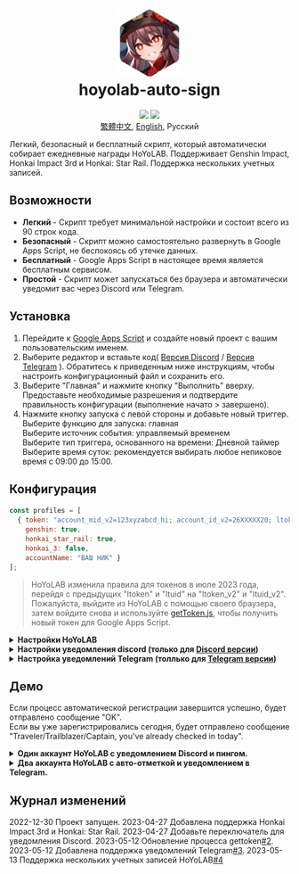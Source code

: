 <h1 align="center">
    <img width="120" height="120" src="pic/logo.svg" alt=""><br>
    hoyolab-auto-sign
</h1>

<p align="center">
    <img src="https://img.shields.io/github/license/canaria3406/hoyolab-auto-sign">
    <img src="https://img.shields.io/github/stars/canaria3406/hoyolab-auto-sign">
    <br><a href="/README_zh-tw.md">繁體中文</a>, <a href="/README.md">English</a>, Русский
</p>

Легкий, безопасный и бесплатный скрипт, который автоматически собирает ежедневные награды HoYoLAB.
Поддерживает Genshin Impact, Honkai Impact 3rd и Honkai: Star Rail. Поддержка нескольких учетных записей.

## Возможности
* **Легкий** - Скрипт требует минимальной настройки и состоит всего из 90 строк кода.
* **Безопасный** - Скрипт можно самостоятельно развернуть в Google Apps Script, не беспокоясь об утечке данных.
* **Бесплатный** - Google Apps Script в настоящее время является бесплатным сервисом.
* **Простой** - Скрипт может запускаться без браузера и автоматически уведомит вас через Discord или Telegram.

## Установка
1. Перейдите к [Google Apps Script](https://script.google.com/home/start) и создайте новый проект с вашим пользовательским именем.
2. Выберите редактор и вставьте код( [Версия Discord](https://github.com/canaria3406/hoyolab-auto-sign/blob/main/src/main-discord.gs) / [Версия Telegram](https://github.com/canaria3406/hoyolab-auto-sign/blob/main/src/main-telegram.gs) ). Обратитесь к приведенным ниже инструкциям, чтобы настроить конфигурационный файл и сохранить его.
3. Выберите "Главная" и нажмите кнопку "Выполнить" вверху.
   Предоставьте необходимые разрешения и подтвердите правильность конфигурации (выполнение начато > завершено).
4. Нажмите кнопку запуска с левой стороны и добавьте новый триггер.  
   Выберите функцию для запуска: главная  
   Выберите источник события: управляемый временем  
   Выберите тип триггера, основанного на времени: Дневной таймер  
   Выберите время суток: рекомендуется выбирать любое непиковое время с 09:00 до 15:00.

## Конфигурация

```javascript
const profiles = [
  { token: "account_mid_v2=123xyzabcd_hi; account_id_v2=26XXXXX20; ltoken_v2=v2_CANARIAXXXXXXXXXXXXXXXXXXXXXXXXXXXXXXXXXXXXXXXXXXXXXXXXXXXXXXXXXXXXXXXXXXXXXXXXXXXXXXXXXXXXX3406; ltmid_v2=123xyzabcd_hi; ltuid_v2=26XXXXX20;", 
    genshin: true, 
    honkai_star_rail: true, 
    honkai_3: false, 
    accountName: "ВАШ НИК" }
];
```

> HoYoLAB изменила правила для токенов в июле 2023 года, перейдя с предыдущих "ltoken" и "ltuid" на "ltoken_v2" и "ltuid_v2".
Пожалуйста, выйдите из HoYoLAB с помощью своего браузера, затем войдите снова и используйте [getToken.js](https://github.com/canaria3406/hoyolab-auto-sign/blob/main/src/getToken.js), чтобы получить новый токен для Google Apps Script.

<details>
<summary><b>Настройки HoYoLAB</b></summary>

1. **token** - Пожалуйста, введите токен для регистрации на странице HoYoLAB.

   После входа на [страницу регистрации в HoYoLAB](https://www.hoyalab.com/circles), нажмите клавишу F12, чтобы войти в консоль.
Вставьте следующий код и запустите его, чтобы получить токен. Скопируйте токен и заключите его в "кавычки".
   ```javascript
   function getCookie(name) {
      const value = `; ${document.cookie}`;
      const parts = value.split(`; ${name}=`);
      if (parts.length === 2) return parts.pop().split(';').shift();
   }
   let token = 'Error';
   if (document.cookie.includes('ltoken=')) {
      token = `ltoken=${getCookie('ltoken')}; ltuid=${getCookie('ltuid')};`;
   } else if (document.cookie.includes('ltoken_v2=')) {
      token = `account_mid_v2=${getCookie('account_mid_v2')}; account_id_v2=${getCookie('account_id_v2')}; ltoken_v2=${getCookie('ltoken_v2')}; ltmid_v2=${getCookie('ltmid_v2')}; ltuid_v2=${getCookie('ltuid_v2')};`;
   }
   let ask = confirm(token + '\n\nPress enter, then paste the token into your Google Apps Script Project');
   if (ask) {
      copy(token);
      msg = token;
   } else {
      msg = 'Cancel';
   }
   ```

2. **genshin**

   Следует ли включать автоматическую регистрацию для Genshin Impact.  
   Если вы хотите, установите для него значение true. Если нет, пожалуйста, установите для него значение false.  
   Если вы не играете в Genshin Impact или ваша учетная запись не привязана к uid, пожалуйста, установите для нее значение false.

3. **honkai_star_rail**

   Включать ли автоматическую регистрацию для Honkai: Star Rail.  
   Если вы хотите, установите для него значение true. Если нет, пожалуйста, установите для него значение false.  
   Если вы не играете в Honkai: Star Rail или ваша учетная запись не привязана к uid, пожалуйста, установите для нее значение false.

4. **honkai_3**

   Включать ли автоматическую регистрацию для Honkai Impact 3rd.  
   Если вы хотите, установите для него значение true. Если нет, пожалуйста, установите для него значение false.  
   Если вы не играете в Honkai Impact 3rd или ваша учетная запись не привязана к uid, пожалуйста, установите для нее значение false.

5. **accountName** - Пожалуйста, введите свой индивидуальный ник.

Пожалуйста, введите здесь свой ник из HoYoLAB или внутриигровой ник.

</details>

<details>
<summary><b>Настройки уведомления discord (только для <a href="https://github.com/canaria3406/hoyolab-auto-sign/blob/main/src/main-discord.gs">Discord версии</a>)</b></summary>

```javascript
const discord_notify = true
const myDiscordID = "20000080000000040"
const discordWebhook = "https://discord.com/api/webhooks/1050000000000000060/6aXXXXXXXXXXXXXXXXXXXXXXXXXXXXXXXXXXXXXXXXXXXXXXXXXXXXXXXXXXXXXXXXnB"
```

1. **discord_notify**

   Следует ли включать Discord notify.  
   Если вы хотите включить автоматическое уведомление о регистрации, установите для него значение true. Если нет, пожалуйста, установите для него значение false.

2. **myDiscordID** - Пожалуйста, введите свой user ID от Discord.

   Хотите ли вы, чтобы вас пинговали при неудачной регистрации.
Скопируйте свой ID Discord, который выглядит как "23456789012345678", и введите его в "кавычки".
Вы можете обратиться к [этой статье](https://support.discord.com/hc/en-us/articles/206346498), чтобы найти свой ID Discord.
Если вы не хотите, чтобы вас проверяли, оставьте поле "кавычки" пустым.

3. **discordWebhook** - Пожалуйста, введите вебхук Discord для канала сервера для отправки уведомления.

   Вы можете обратиться к [этой статье](https://support.discord.com/hc/en-us/articles/228383668) для создания веб-узла Discord.
Как только вы закончите создание Discord webhook, вы получите URL-адрес вашего Discord вебхука, который как `https://discord.com/api/webhooks/1234567890987654321/PekopekoPekopekoPekopeko06f810494a4dbf07b726924a5f60659f09edcaa1`.
Скопируйте URL-адрес вебхука и вставьте его в "кавычки".

</details>

<details>
<summary><b>Настройка уведомлений Telegram (толлько для <a href="https://github.com/canaria3406/hoyolab-auto-sign/blob/main/src/main-telegram.gs">Telegram версии</a>)</b></summary>

```javascript
const telegram_notify = true
const myTelegramID = "1XXXXXXX0"
const telegramBotToken = "6XXXXXXXXX:AAAAAAAAAAXXXXXXXXXX8888888888Peko"
```

1. **telegram_notify**

   Следует ли включать уведомление Telegram.  
   Если вы хотите включить автоматическую регистрацию в уведомлении, установите для нее значение true. Если нет, пожалуйста, установите для него значение false.

2. **myTelegramID** - Пожалуйста, введите свой Telegram ID.

   Используйте команду `/getid`, чтобы найти свой идентификатор пользователя Telegram, отправив сообщение [@IDBot].(https://t.me/myidbot ).).
Скопируйте свой ID Telegram, который выглядит как "123456780", и введите его в "кавычки".

3. **telegramBotToken** - Пожалуйста, введите свой токен Telegram-бота.

   Используйте команду `/newbot`, чтобы создать нового бота в Telegram, отправив сообщение [@BotFather](https://t.me/botfather).
   Как только вы закончите создание бота, вы получите свой токен Telegram-бота, который выглядит как `110201543:AAHdqTcvCH1vGWJxfSeofSAs0K5PALDsaw`.
   Скопируйте свой токен Telegram-бота и заполните его в "кавычках".
   Для получения более подробных инструкций вы можете обратиться к [этой статье](https://core.telegram.org/bots/features#botfather).

</details>

## Демо
Если процесс автоматической регистрации завершится успешно, будет отправлено сообщение "OK".  
Если вы уже зарегистрировались сегодня, будет отправлено сообщение "Traveler/Trailblazer/Captain, you've already checked in today".

<details>
<summary><b>Один аккаунт HoYoLAB с уведомлением Discord и пингом.</b></summary>

Включены авто-отметки Genshin Impact и Honkai: Star Rail, включите Discord уведомления, пинг в Discord.

```javascript
const profiles = [
  { token: "account_mid_v2=123xyzabcd_hi; account_id_v2=26XXXXX20; ltoken_v2=v2_CANARIAXXXXXXXXXXXXXXXXXXXXXXXXXXXXXXXXXXXXXXXXXXXXXXXXXXXXXXXXXXXXXXXXXXXXXXXXXXXXXXXXXXXXX3406; ltmid_v2=123xyzabcd_hi; ltuid_v2=26XXXXX20;", 
    genshin: true, 
    honkai_star_rail: true, 
    honkai_3: false, 
    accountName: "HuTao" }
];

const discord_notify = true
const myDiscordID = "240000800000300040"
const discordWebhook = "https://discord.com/api/webhooks/10xxxxxxxxxxxxxxx60/6aXXXXXXXXXXXXXXXXXXXXXXXXXXXXXXXXXXXXXXXXXXXXXXXXXXXXXXXXXXXXXXXXnB"
```
![image](https://github.com/canaria3406/hoyolab-auto-sign/blob/main/pic/E02.png)

</details>

<details>
<summary><b>Два аккаунта HoYoLAB с авто-отметкой и уведомлением в Telegram.</b></summary>

Включены авто-отметки Genshin Impact на аккаунте А, и Honkai Impact 3rd на аккаунте Б, включены уведомления в Telegram.

```javascript
const profiles = [
  { token: "account_mid_v2=123xyzabcd_hi; account_id_v2=26XXXXX20; ltoken_v2=v2_CANARIAXXXXXXXXXXXXXXXXXXXXXXXXXXXXXXXXXXXXXXXXXXXXXXXXXXXXXXXXXXXXXXXXXXXXXXXXXXXXXXXXXXXXX3406; ltmid_v2=123xyzabcd_hi; ltuid_v2=26XXXXX20;", 
    genshin: true, 
    honkai_star_rail: false, 
    honkai_3: false, 
    accountName: "accountA" },
  { token: "account_mid_v2=456qwertyu_hi; account_id_v2=28XXXXX42; ltoken_v2=v2_GENSHINXXXXXXXXXXXXXXXXXXXXXXXXXXXXXXXXXXXXXXXXXXXXXXXXXXXXXXXXXXXXXXXXXXXXXXXXXXXXXXXXXXXXX5566; ltmid_v2=456qwertyu_hi; ltuid_v2=28XXXXX42;", 
    genshin: false, 
    honkai_star_rail: false, 
    honkai_3: true, 
    accountName: "accountB" }
];

const telegram_notify = true
const myTelegramID = "1XXXXXXX0"
const telegramBotToken = "6XXXXXXXXX:AAAAAAAAAAXXXXXXXXXX8888888888Peko"
```
![image](https://github.com/canaria3406/hoyolab-auto-sign/blob/main/pic/E03.png)

</details>

## Журнал изменений
2022-12-30 Проект запущен.
2023-04-27 Добавлена поддержка Honkai Impact 3rd и Honkai: Star Rail.
2023-04-27 Добавьте переключатель для уведомления Discord.
2023-05-12 Обновление процесса gettoken[#2](https://github.com/canaria3406/hoyolab-auto-sign/pull/2).
2023-05-12 Добавлена поддержка уведомлений Telegram[#3](https://github.com/canaria3406/hoyolab-auto-sign/pull/3).
2023-05-13 Поддержка нескольких учетных записей HoYoLAB[#4](https://github.com/canaria3406/hoyolab-auto-sign/pull/4)